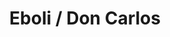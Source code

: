---
title: Eboli / Don Carlos 
pathname: eboli_don_carlos los
file_path: https://dl.dropboxusercontent.com/s/mftb8gf6amqbbu9/02_eboli-doncarlos-monolog.mp3?dl=0
---
